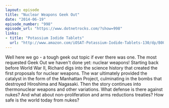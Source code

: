 ```yaml
---
layout: episode
title: "Nuclear Weapons Geek Out"
date: "2014-06-19"
episode_number: "998"
episode_url: "https://www.dotnetrocks.com/?show=998"
links:
- title: "Potassium Iodide Tablets"
  url: "http://www.amazon.com/iOSAT-Potassium-Iodide-Tablets-130/dp/B00006NT3A"
---
```


Well here we go - a tough geek out topic if ever there was one. The most requested Geek Out we haven't done yet: nuclear weapons! Starting back before World War II, Richard digs into the science history that created the first proposals for nuclear weapons. The war ultimately provided the catalyst in the form of the Manhattan Project, culminating in the bombs that destroyed Hiroshima and Nagasaki. Then the story continues into thermonuclear weapons and other variations. What defense is there against nukes? And what about non-proliferation and arms reductions treaties? How safe is the world today from nukes?
